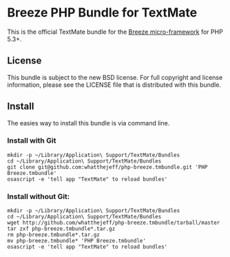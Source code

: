 Breeze PHP Bundle for TextMate
==============================

This is the official TextMate bundle for the [Breeze micro-framework](http://www.breezephp.com/) for PHP 5.3+.

License
-------

This bundle is subject to the new BSD license.  For full copyright and license information, please see the LICENSE file that is distributed with this bundle.

Install
-------

The easies way to install this bundle is via command line.

### Install with Git

    mkdir -p ~/Library/Application\ Support/TextMate/Bundles
    cd ~/Library/Application\ Support/TextMate/Bundles
    git clone git@github.com:whatthejeff/php-breeze.tmbundle.git 'PHP Breeze.tmbundle'
    osascript -e 'tell app "TextMate" to reload bundles'

### Install without Git:

    mkdir -p ~/Library/Application\ Support/TextMate/Bundles
    cd ~/Library/Application\ Support/TextMate/Bundles
    wget http://github.com/whatthejeff/php-breeze.tmbundle/tarball/master
    tar zxf php-breeze.tmbundle*.tar.gz
    rm php-breeze.tmbundle*.tar.gz
    mv php-breeze.tmbundle* 'PHP Breeze.tmbundle'
    osascript -e 'tell app "TextMate" to reload bundles'